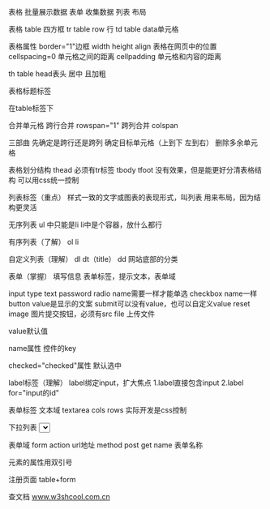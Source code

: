 表格 批量展示数据
表单 收集数据
列表 布局


表格
table 四方框
tr table row 行
td table data单元格

表格属性
border="1"边框
width height
align 表格在网页中的位置
cellspacing=0 单元格之间的距离
cellpadding 单元格和内容的距离


th table head表头
居中 且加粗


表格标题标签
<caption>在table标签下


合并单元格
跨行合并 rowspan="1"
跨列合并 colspan

三部曲
先确定是跨行还是跨列
确定目标单元格（上到下 左到右）
删除多余单元格

表格划分结构
thead 必须有tr标签
tbody 
tfoot 
没有效果，但是能更好分清表格结构 
可以用css统一控制




列表标签（重点）
样式一致的文字或图表的表现形式，叫列表
用来布局，因为结构更灵活

无序列表
ul 中只能是li
li中是个容器，放什么都行

有序列表（了解）
ol li

自定义列表（理解）
dl dt（title） dd
网站底部的分类


表单（掌握）
填写信息
表单标签，提示文本，表单域

input 
type 
 text
 password
 radio name需要一样才能单选
 checkbox name一样
 button value是显示的文案
 submit可以没有value，也可以自定义value
 reset
 image 图片提交按钮，必须有src
 file 上传文件


value默认值 

name属性
控件的key


checked="checked"属性
默认选中


label标签（理解）
 label绑定input，扩大焦点
 1.label直接包含input
 2.label for="input的id"


表单标签 文本域
textarea
cols rows 实际开发是css控制


下拉列表
<select> option 至少有一个
selected="selected"默认选中
很难修改它的样式，一般用li来做

表单域
form
action url地址
method post get
name 表单名称


元素的属性用双引号

注册页面 table+form 


查文档
www.w3shcool.com.cn

